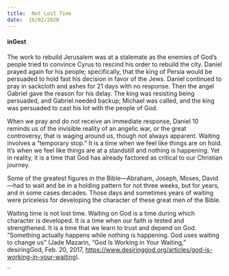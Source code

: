 ```yaml
---
title:  Not Lost Time
date:  16/02/2020
---
```


#### inGest

The work to rebuild Jerusalem was at a stalemate as the enemies of God’s people tried to convince Cyrus to rescind his order to rebuild the city. Daniel prayed again for his people; specifically, that the king of Persia would be persuaded to hold fast his decision in favor of the Jews. Daniel continued to pray in sackcloth and ashes for 21 days with no response. Then the angel Gabriel gave the reason for his delay. The king was resisting being persuaded, and Gabriel needed backup; Michael was called, and the king was persuaded to cast his lot with the people of God.

When we pray and do not receive an immediate response, Daniel 10 reminds us of the invisible reality of an angelic war, or the great controversy, that is waging around us, though not always apparent. Waiting involves a “temporary stop.” It is a time when we feel like things are on hold. It’s when we feel like things are at a standstill and nothing is happening. Yet in reality, it is a time that God has already factored as critical to our Christian journey.

Some of the greatest figures in the Bible—Abraham, Joseph, Moses, David—had to wait and be in a holding pattern for not three weeks, but for years, and in some cases decades. Those days and sometimes years of waiting were priceless for developing the character of these great men of the Bible.

Waiting time is not lost time. Waiting on God is a time during which character is developed. It is a time when our faith is tested and strengthened. It is a time that we learn to trust and depend on God. “Something actually happens while nothing is happening. God uses waiting to change us” (Jade Mazarin, “God Is Working in Your Waiting,” desiringGod, Feb. 20, 2017,  https://www.desiringgod.org/articles/god-is-working-in-your-waiting).

``